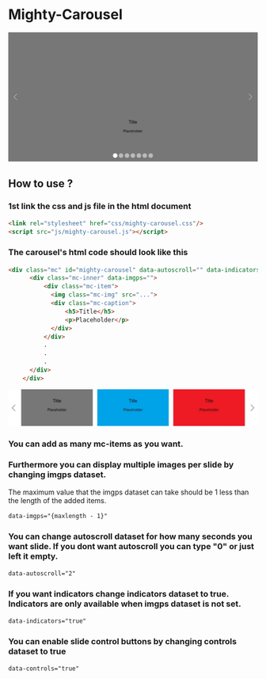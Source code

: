 # Mighty-Carousel

![banner picture 1](https://github.com/yucedemirayak/Mighty-Carousel/blob/master/Banners/1.jpeg)

## How to use ?

### 1st link the css and js file in the html document
```html
<link rel="stylesheet" href="css/mighty-carousel.css"/>
<script src="js/mighty-carousel.js"></script>
```
### The carousel's html code should look like this
```html
<div class="mc" id="mighty-carousel" data-autoscroll="" data-indicators="" data-controls="">
      <div class="mc-inner" data-imgps="">
          <div class="mc-item">
            <img class="mc-img" src="...">
            <div class="mc-caption">
                <h5>Title</h5>
                <p>Placeholder</p>
            </div>
          </div>
          .
          .
          .
      </div>
    </div>
```
![banner picture 1](https://github.com/yucedemirayak/Mighty-Carousel/blob/master/Banners/2.jpeg)
### You can add as many mc-items as you want.
### Furthermore you can display multiple images per slide by changing imgps dataset.
The maximum value that the imgps dataset can take should be 1 less than the length of the added items.
```html
data-imgps="{maxlength - 1}"
```
### You can change autoscroll dataset for how many seconds you want slide. If you dont want autoscroll you can type "0" or just left it empty.
```html
data-autoscroll="2"
```
### If you want indicators change indicators dataset to true. Indicators are only available when imgps dataset is not set.
```html
data-indicators="true"
```
### You can enable slide control buttons by changing controls dataset to true
```html
data-controls="true"
```

